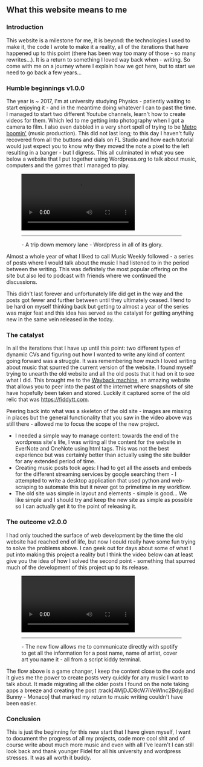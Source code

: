 ## What this website means to me

### Introduction

This website is a milestone for me, it is beyond: the technologies I used to make it, the code
I wrote to make it a reality, all of the iterations that have happened up to this point (there
has been way too many of those - so many rewrites...). It is
a return to something I loved way back when - writing. So come with me on a journey where I
explain how we got here, but to start we need to go back a few years...

### Humble beginnings v1.0.0
The year is ~ 2017, I'm at university studying Physics - patiently waiting to start enjoying it -
and in the meantime doing whatever I can to past the time. I managed to start two
different Youtube channels, learn't how to create videos for them. Which led to me getting into
photography when I got a camera to film. I also even dabbled in a very short spell of
trying to be [Metro boomin'](https://en.wikipedia.org/wiki/Metro_Boomin) (music production).
This did not last long; to this day I haven't fully recovered from all the buttons and dials
on FL Studio and how each tutorial would just expect you to know why they moved the note a pixel
to the left resulting in a banger - but I digress. This all culminated in what you see
below a website that I put together using Wordpress.org to talk about music, computers and the
games that I managed to play.

<figure>
	<video src="/videos/timemachine-home.mp4" class="w-full md:w-3/4" controls loading="lazy">
	</video>
	<hr class="border-slate-200 w-full border-t mt-5 mb-2"/>
	<figcaption class="font-heading">
		- A trip down memory lane - Wordpress in all of its glory.
  	</figcaption>
</figure>

Almost a whole year of what I liked to call Music Weekly followed - a series of posts where
I would talk about the music I had listened to in the period between the writing. This was definitely
the most popular offering on the site but also led to podcast with friends where we continued the discussions.

This didn't last forever and unfortunately life did get in the way and the posts got fewer and
further between until they ultimately ceased. I tend to be hard on myself thinking back but getting
to almost a year of the series was major feat and this idea has served as the catalyst for getting anything new in
the same vein released in the today.

### The catalyst
In all the iterations that I have up until this point: two different types of dynamic CVs and figuring out
how I wanted to write any kind of content going forward was a struggle. It was remembering how much I loved writing about
music that spurred the current version of the website. I found myself trying to unearth the old website
and all the old posts that it had on it to see what I did. This brought me to the [Wayback machine](https://web.archive.org/),
an amazing website that allows you to peer into the past of the internet where snapshots of site have hopefully been taken and stored.
Luckily it captured some of the old relic that was https://fiddytt.com.

Peering back into what was a skeleton of the old site - images are missing in places but the general
functionality that you saw in the video above was still there - allowed me to focus the scope of
the new project.

* I needed a simple way to manage content: towards the end of the wordpress site's life, I was writing
all the content for the website in EverNote and OneNote using html tags. This was not the best experience
but was certainly better than actually using the site builder for any extended period of time.
* Creating music posts took ages: I had to get all the assets and embeds for the different streaming
services by google searching them - I attempted to write a desktop application that used python and
web-scraping to automate this but it never got to primetime in my workflow.
* The old site was simple in layout and elements - simple is good... We like simple and I should try and
keep the new site as simple as possible so I can actually get it to the point of releasing it.

### The outcome v2.0.0
I had only touched the surface of web development by the time the old website had reached end of life, but now I could really
have some fun trying to solve the problems above. I can geek out for days about some of
what I put into making this project a reality but I think the video below can at least give you the idea of how
I solved the second point - something that spurred much of the development of this project up to its
release.

<figure>
	<video src="/videos/post-flow.mp4" class="w-full md:w-3/4" controls loading="lazy">
	</video>
	<hr class="border-slate-200 w-full border-t mt-5 mb-2"/>
	<figcaption class="font-heading">
		- The new flow allows me to communicate directly with spotify to get all the information for a post name, name of artist, cover art you name it - all from a script kiddy terminal.
  	</figcaption>
</figure>

The flow above is a game changer, I keep the content close to the code and it gives me the power
to create posts very quickly for any music I want to talk about. It made migrating all the older
posts I found on the note taking apps a breeze and creating the post :track[4MjDJD8cW7iVeWInc2Bdyj:Bad Bunny - Monaco]
that marked my return to music writing couldn't have been easier.

### Conclusion
This is just the beginning for this new start that I have given myself, I want to document the
progress of all my projects, code more cool shit and of course write about much more music and even
with all I've learn't I can still look back and thank younger Fidel for all his university and wordpress stresses.
It was all worth it buddy.
